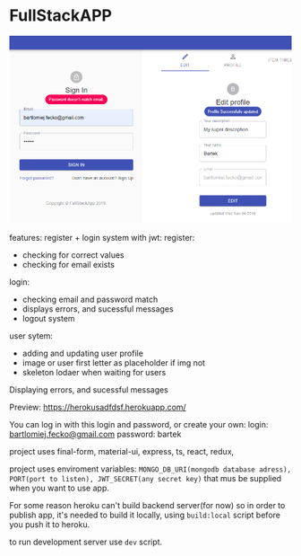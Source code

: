 # FullStackAPP
![Images](https://github.com/bartek-fecko/fullstackapp/blob/master/fulstackapp.png)

features:
register + login system with jwt: 
register: 
   - checking for correct values
   - checking for email exists

login:
   - checking email and password match
   - displays errors, and sucessful messages
   - logout system

user sytem:
   - adding and updating user profile
   - image or user first letter as placeholder if img not 
   - skeleton lodaer when waiting for users

Displaying errors, and sucessful messages 

Preview: https://herokusadfdsf.herokuapp.com/

You can log in with this login and password, or create your own:
login: bartlomiej.fecko@gmail.com password: bartek

project uses final-form, material-ui, express, ts, react, redux, 


project uses enviroment variables:
`MONGO_DB_URI(mongodb database adress), PORT(port to listen), JWT_SECRET(any secret key)`
that mus be supplied when you want to use app.

For some reason heroku can't build backend server(for now) so in order to publish app, it's needed to build it locally, using  `build:local` script before you push it to heroku.

to run development server use `dev` script.

